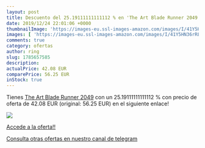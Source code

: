 ```yaml
---
layout: post
title: Descuento del 25.19111111111112 % en 'The Art Blade Runner 2049'
date: 2019/12/24 22:01:06 +0000
thumbnailImage: 'https://images-eu.ssl-images-amazon.com/images/I/41Y5HN36rRL._SL200_.jpg'
images: [ 'https://images-eu.ssl-images-amazon.com/images/I/41Y5HN36rRL._SL200_.jpg' ]
comments: true
category: ofertas
author: ring
slug: 1785657585
description:
actualPrice: 42.08 EUR
comparePrice: 56.25 EUR
inStock: true
---
```


Tienes [The Art Blade Runner 2049](https://www.amazon.com/dp/1785657585/?tag=redken08-20) con un 25.19111111111112 % con precio de oferta de 42.08 EUR (original: 56.25 EUR) en el siguiente enlace!

[![](https://images-eu.ssl-images-amazon.com/images/I/41Y5HN36rRL._SL200_.jpg)](https://www.amazon.com/dp/1785657585/?tag=redken08-20)

[Accede a la oferta!!](https://www.amazon.com/dp/1785657585/?tag=redken08-20)

[Consulta otras ofertas en nuestro canal de telegram](https://t.me/s/ofertas25)
